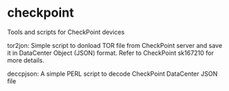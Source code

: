 # checkpoint
Tools and scripts for CheckPoint devices

tor2jon:
Simple script to donload TOR file from CheckPoint server and save it in DataCenter Object (JSON) format. Refer to CheckPoint sk167210 for more details.

deccpjson:
A simple PERL script to decode CheckPoint DataCenter JSON file
